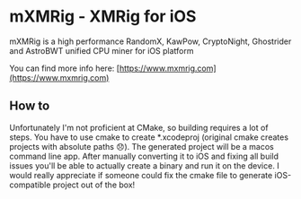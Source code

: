 # mXMRig - XMRig for iOS
mXMRig is a high performance RandomX, KawPow, CryptoNight, Ghostrider and AstroBWT unified CPU miner for iOS platform

You can find more info here: [https://www.mxmrig.com](https://www.mxmrig.com)

## How to
Unfortunately I'm not proficient at CMake, so building requires a lot of steps.
You have to use cmake to create *.xcodeproj (original cmake creates projects with absolute paths 😞). The generated project will be a macos command line app.
After manually converting it to iOS and fixing all build issues you'll be able to actually create a binary and run it on the device.
I would really appreciate if someone could fix the cmake file to generate iOS-compatible project out of the box!
